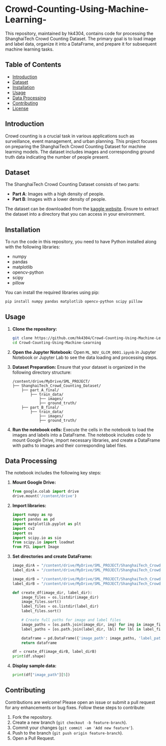 # Crowd-Counting-Using-Machine-Learning-

This repository, maintained by hk4304, contains code for processing the ShanghaiTech Crowd Counting Dataset. The primary goal is to load image and label data, organize it into a DataFrame, and prepare it for subsequent machine learning tasks.

## Table of Contents
- [Introduction](#introduction)
- [Dataset](#dataset)
- [Installation](#installation)
- [Usage](#usage)
- [Data Processing](#data-processing)
- [Contributing](#contributing)
- [License](#license)

## Introduction
Crowd counting is a crucial task in various applications such as surveillance, event management, and urban planning. This project focuses on preparing the ShanghaiTech Crowd Counting Dataset for machine learning models. The dataset includes images and corresponding ground truth data indicating the number of people present.

## Dataset
The ShanghaiTech Crowd Counting Dataset consists of two parts:
- **Part A**: Images with a high density of people.
- **Part B**: Images with a lower density of people.

The dataset can be downloaded from the [kaggle website]([http://www.crowdcounting.com](https://www.kaggle.com/datasets/tthien/shanghaitech)/). Ensure to extract the dataset into a directory that you can access in your environment.

## Installation
To run the code in this repository, you need to have Python installed along with the following libraries:
- numpy
- pandas
- matplotlib
- opencv-python
- scipy
- pillow

You can install the required libraries using pip:
```sh
pip install numpy pandas matplotlib opencv-python scipy pillow
```

## Usage
1. **Clone the repository:**
    ```sh
    git clone https://github.com/hk4304/Crowd-Counting-Using-Machine-Learning.git
    cd Crowd-Counting-Using-Machine-Learning
    ```

2. **Open the Jupyter Notebook:**
   Open `ML_NOV_GLCM_0001.ipynb` in Jupyter Notebook or Jupyter Lab to see the data loading and processing steps.

3. **Dataset Preparation:**
   Ensure that your dataset is organized in the following directory structure:
   ```
   /content/drive/MyDrive/SML_PROJECT/
   ├── ShanghaiTech_Crowd_Counting_Dataset/
       ├── part_A_final/
           ├── train_data/
               ├── images/
               ├── ground_truth/
       ├── part_B_final/
           ├── train_data/
               ├── images/
               ├── ground_truth/
   ```

4. **Run the notebook cells:**
   Execute the cells in the notebook to load the images and labels into a DataFrame. The notebook includes code to mount Google Drive, import necessary libraries, and create a DataFrame with paths to images and their corresponding label files.

## Data Processing
The notebook includes the following key steps:
1. **Mount Google Drive:**
   ```python
   from google.colab import drive
   drive.mount('/content/drive')
   ```
2. **Import libraries:**
   ```python
   import numpy as np
   import pandas as pd
   import matplotlib.pyplot as plt
   import cv2
   import os
   import scipy.io as sio
   from scipy.io import loadmat
   from PIL import Image
   ```
3. **Set directories and create DataFrame:**
   ```python
   image_dirA = "/content/drive/MyDrive/SML_PROJECT/ShanghaiTech_Crowd_Counting_Dataset/part_A_final/train_data/images"
   label_dirA = "/content/drive/MyDrive/SML_PROJECT/ShanghaiTech_Crowd_Counting_Dataset/part_A_final/train_data/ground_truth"

   image_dirB = "/content/drive/MyDrive/SML_PROJECT/ShanghaiTech_Crowd_Counting_Dataset/part_B_final/train_data/images"
   label_dirB = "/content/drive/MyDrive/SML_PROJECT/ShanghaiTech_Crowd_Counting_Dataset/part_B_final/train_data/ground_truth"

   def create_df(image_dir, label_dir):
       image_files = os.listdir(image_dir)
       image_files.sort()
       label_files = os.listdir(label_dir)
       label_files.sort()

       # Create full paths for image and label files
       image_paths = [os.path.join(image_dir, img) for img in image_files]
       label_paths = [os.path.join(label_dir, lbl) for lbl in label_files]

       dataframe = pd.DataFrame({'image_path': image_paths, 'label_path': label_paths})
       return dataframe

   df = create_df(image_dirB, label_dirB)
   print(df.shape)
   ```

4. **Display sample data:**
   ```python
   print(df["image_path"][5])
   ```

## Contributing
Contributions are welcome! Please open an issue or submit a pull request for any enhancements or bug fixes. Follow these steps to contribute:
1. Fork the repository.
2. Create a new branch (`git checkout -b feature-branch`).
3. Commit your changes (`git commit -am 'Add new feature'`).
4. Push to the branch (`git push origin feature-branch`).
5. Open a Pull Request.
